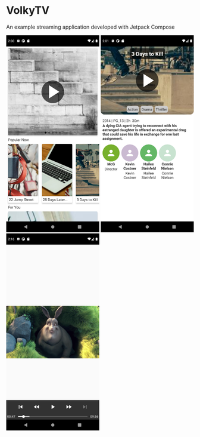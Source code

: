 # VolkyTV
An example streaming application developed with Jetpack Compose

<img src="/screenshots/1.png" width="250"> <img src="/screenshots/2.png" width="250"> <img src="/screenshots/3.png" width="250">
